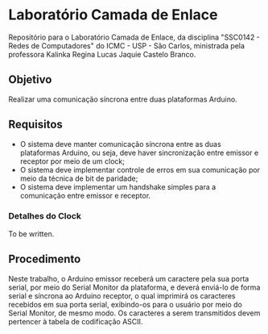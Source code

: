 # Laboratório Camada de Enlace
Repositório para o Laboratório Camada de Enlace, da disciplina "SSC0142 - Redes de Computadores" do ICMC - USP - São Carlos, ministrada pela professora Kalinka Regina Lucas Jaquie Castelo Branco.

## Objetivo
Realizar uma comunicação síncrona entre duas plataformas Arduino.

## Requisitos
- O sistema deve manter comunicação síncrona entre as duas plataformas Arduino, ou seja, deve haver sincronização entre emissor e receptor por meio de um clock;
- O sistema deve implementar controle de erros em sua comunicação por meio da técnica de bit de paridade;
- O sistema deve implementar um handshake simples para a comunicação entre emissor e receptor.

### Detalhes do Clock
To be written.

## Procedimento
Neste trabalho, o Arduino emissor receberá um caractere pela sua porta serial, por meio do Serial Monitor da plataforma, e deverá enviá-lo de forma serial e síncrona ao Arduino receptor, o qual imprimirá os caracteres recebidos em sua porta serial, exibindo-os para o usuário por meio do Serial Monitor, de mesmo modo. Os caracteres a serem transmitidos devem pertencer à tabela de codificação ASCII.
